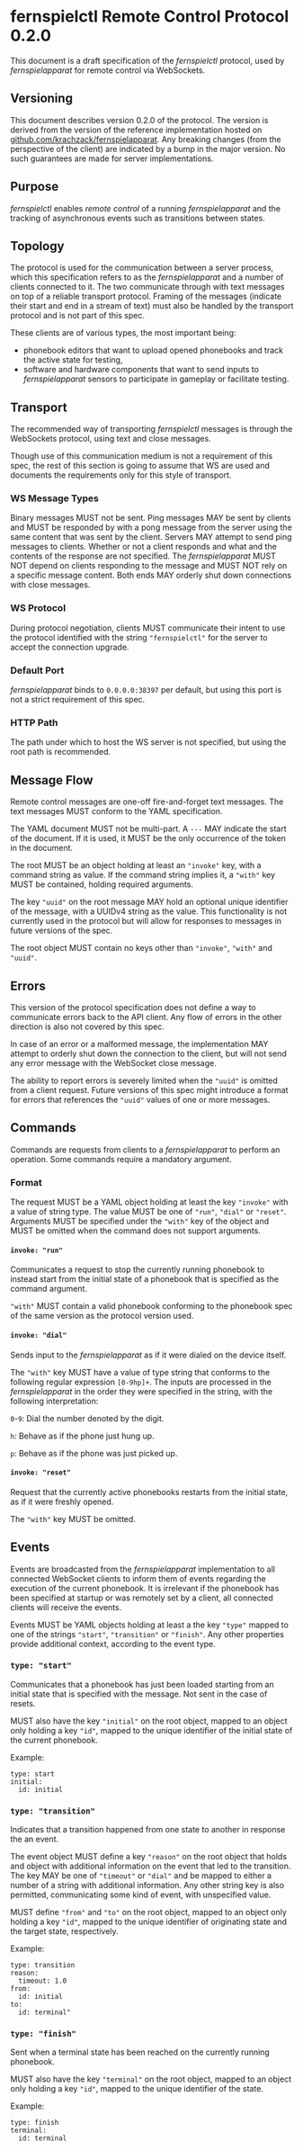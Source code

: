 # fernspielctl Remote Control Protocol 0.2.0
This document is a draft specification of the _fernspielctl_ protocol,
used by _fernspielapparat_ for remote control via WebSockets.

## Versioning
This document describes version 0.2.0 of the protocol. The version is
derived from the version of the reference implementation hosted on
[github.com/krachzack/fernspielapparat](https://github.com/krachzack/fernspielapparat).
Any breaking changes (from the perspective of the client) are indicated
by a bump in the major version. No such guarantees are made for server
implementations.

## Purpose
_fernspielctl_ enables _remote control_ of a running _fernspielapparat_
and the tracking of asynchronous events such as transitions between
states.

## Topology
The protocol is used for the communication between a server process,
which this specification refers to as the _fernspielapparat_ and a
number of clients connected to it. The two communicate through with
text messages on top of a reliable transport protocol. Framing of the
messages (indicate their start and end in a stream of text) must also
be handled by the transport protocol and is not part of this spec.

These clients are of various types, the most important being:
* phonebook editors that want to upload opened phonebooks and track the active state for testing,
* software and hardware components that want to send inputs to _fernspielapparat_ sensors to participate in gameplay or facilitate testing.

## Transport
The recommended way of transporting _fernspielctl_ messages is through
the WebSockets protocol, using text and close messages.

Though use of this communication medium is not a requirement of this spec,
the rest of this section is going to assume that WS are used and documents
the requirements only for this style of transport.

### WS Message Types
Binary messages MUST not be sent. Ping messages MAY be sent by clients and
MUST be responded by with a pong message from the server using the same
content that was sent by the client. Servers MAY attempt to send ping messages
to clients. Whether or not a client responds and what and the contents of the
response are not specified. The _fernspielapparat_ MUST NOT depend on clients
responding to the message and MUST NOT rely on a specific message content.
Both ends MAY orderly shut down connections with close messages.

### WS Protocol
During protocol negotiation, clients MUST communicate their intent to use
the protocol identified with the string `"fernspielctl"` for the server to
accept the connection upgrade.

### Default Port
_fernspielapparat_ binds to `0.0.0.0:38397` per default, but using this
port is not a strict requirement of this spec.

### HTTP Path
The path under which to host the WS server is not specified, but using
the root path is recommended.

## Message Flow
Remote control messages are one-off fire-and-forget text messages. The
text messages MUST conform to the YAML specification.

The YAML document MUST not be multi-part. A `---` MAY indicate the start
of the document. If it is used, it MUST be the only occurrence of the token
in the document.

The root MUST be an object holding at least an `"invoke"` key, with a command
string as value. If the command string implies it, a `"with"` key MUST be contained,
holding required arguments.

The key `"uuid"` on the root message MAY hold an optional unique identifier
of the message, with a UUIDv4 string as the value. This functionality
is not currently used in the protocol but will allow for responses to messages
in future versions of the spec.

The root object MUST contain no keys other than `"invoke"`, `"with"` and
`"uuid"`.

## Errors
This version of the protocol specification does not define a way to
communicate errors back to the API client. Any flow of errors in the other
direction is also not covered by this spec.

In case of an error or a malformed message, the implementation MAY attempt
to orderly shut down the connection to the client, but will not send any
error message with the WebSocket close message.

The ability to report errors is severely limited when the `"uuid"` is omitted
from a client request. Future versions of this spec might introduce a format
for errors that references the `"uuid"` values of one or more messages.

## Commands
Commands are requests from clients to a _fernspielapparat_ to perform an
operation. Some commands require a mandatory argument.

### Format
The request MUST be a YAML object holding at least the key `"invoke"` with
a value of string type. The value MUST be one of `"run"`, `"dial"` or `"reset"`.
Arguments MUST be specified under the `"with"` key of the object and MUST be
omitted when the command does not support arguments.

#### `invoke: "run"`
Communicates a request to stop the currently running phonebook to instead
start from the initial state of a phonebook that is specified as the command
argument.

`"with"` MUST contain a valid phonebook conforming to the phonebook spec of
the same version as the protocol version used.

#### `invoke: "dial"`
Sends input to the _fernspielapparat_ as if it were dialed on the device
itself.

The `"with"` key MUST have a value of type string that conforms to the
following regular expression `[0-9hp]+`. The inputs are processed in the
_fernspielapparat_ in the order they were specified in the string, with
the following interpretation:

`0`-`9`: Dial the number denoted by the digit.

`h`: Behave as if the phone just hung up.

`p`: Behave as if the phone was just picked up.

#### `invoke: "reset"`
Request that the currently active phonebooks restarts from the initial state,
as if it were freshly opened.

The `"with"` key MUST be omitted.

## Events
Events are broadcasted from the _fernspielapparat_ implementation to all
connected WebSocket clients to inform them of events regarding the execution
of the current phonebook. It is irrelevant if the phonebook has been specified
at startup or was remotely set by a client, all connected clients will receive
the events.

Events MUST be YAML objects holding at least a the key `"type"` mapped to
one of the strings `"start"`, `"transition"` or `"finish"`. Any other properties
provide additional context, according to the event type.

### `type: "start"`
Communicates that a phonebook has just been loaded starting from an initial
state that is specified with the message. Not sent in the case of resets.

MUST also have the key `"initial"` on the root object, mapped to an object
only holding a key `"id"`, mapped to the unique identifier of the initial
state of the current phonebook.

Example:

    type: start
    initial:
      id: initial


### `type: "transition"`
Indicates that a transition happened from one state to another in response
the an event.

The event object MUST define a key `"reason"` on the root object that holds
and object with additional information on the event that led to the transition.
The key MAY be one of `"timeout"` or `"dial"` and be mapped to either a number
of a string with additional information. Any other string key is also permitted,
communicating some kind of event, with unspecified value.

MUST define `"from"` and `"to"` on the root object, mapped to an object
only holding a key `"id"`, mapped to the unique identifier of originating
state and the target state, respectively.

Example:

    type: transition
    reason:
      timeout: 1.0
    from:
      id: initial
    to:
      id: terminal"

### `type: "finish"`
Sent when a terminal state has been reached on the currently running phonebook.

MUST also have the key `"terminal"` on the root object, mapped to an object
only holding a key `"id"`, mapped to the unique identifier of the state.

Example:

    type: finish
    terminal:
      id: terminal

